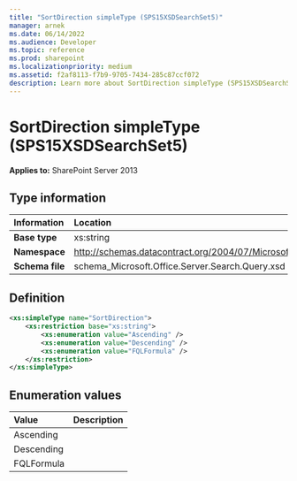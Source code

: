 ```yaml
---
title: "SortDirection simpleType (SPS15XSDSearchSet5)"
manager: arnek
ms.date: 06/14/2022
ms.audience: Developer
ms.topic: reference
ms.prod: sharepoint
ms.localizationpriority: medium
ms.assetid: f2af8113-f7b9-9705-7434-285c87ccf072
description: Learn more about SortDirection simpleType (SPS15XSDSearchSet5).
---
```


# SortDirection simpleType (SPS15XSDSearchSet5)

 
  
 **Applies to:** SharePoint Server 2013
  
## Type information

|Information|Location|
|:-----|:-----|
|**Base type**  |xs:string   |
|**Namespace**  |http://schemas.datacontract.org/2004/07/Microsoft.Office.Server.Search.Query   |
|**Schema file**  |schema_Microsoft.Office.Server.Search.Query.xsd   |
   
## Definition

```XML
<xs:simpleType name="SortDirection">
    <xs:restriction base="xs:string">
        <xs:enumeration value="Ascending" />
        <xs:enumeration value="Descending" />
        <xs:enumeration value="FQLFormula" />
    </xs:restriction>
</xs:simpleType>

```

## Enumeration values

|**Value**|**Description**|
|:-----|:-----|
|Ascending  <br/> ||
|Descending  <br/> ||
|FQLFormula  <br/> ||
   

